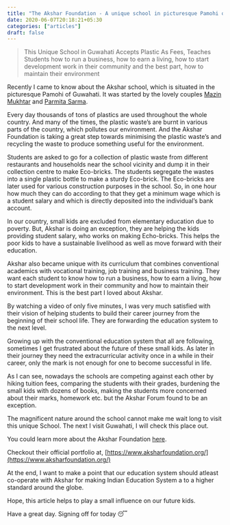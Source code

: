 ```yaml
---
title: "The Akshar Foundation - A unique school in picturesque Pamohi of Guwahati"
date: 2020-06-07T20:18:21+05:30
categories: ["articles"]
draft: false
---
```


> This Unique School in Guwahati Accepts Plastic As Fees, Teaches Students how to run a business, how to earn a living, how to start development work in their community and the best part, how to maintain their environment

<!--more-->

Recently I came to know about the Akshar school, which is situated in the picturesque Pamohi of Guwahati. It was started by the lovely couples [Mazin Mukhtar](https://www.linkedin.com/in/mazin-mukhtar-587a1010b/) and [Parmita Sarma](https://www.linkedin.com/in/parmita-sarma-akshar/).

Every day thousands of tons of plastics are used throughout the whole country. And many of the times, the plastic waste’s are burnt in various parts of the country, which pollutes our environment. And the Akshar Foundation is taking a great step towards minimising the plastic waste’s and recycling the waste to produce something useful for the environment.

Students are asked to go for a collection of plastic waste from different restaurants and households near the school vicinity and dump it in their collection centre to make Eco-bricks. The students segregate the wastes into a single plastic bottle to make a sturdy Eco-brick. The Eco-bricks are later used for various construction purposes in the school. So, in one hour how much they can do according to that they get a minimum wage which is a student salary and which is directly deposited into the individual’s bank account.

In our country, small kids are excluded from elementary education due to poverty. But, Akshar is doing an exception, they are helping the kids providing student salary, who works on making Echo-bricks. This helps the poor kids to have a sustainable livelihood as well as move forward with their education.

Akshar also became unique with its curriculum that combines conventional academics with vocational training, job training and business training. They want each student to know how to run a business, how to earn a living, how to start development work in their community and how to maintain their environment. This is the best part I loved about Akshar.

By watching a video of only five minutes, I was very much satisfied with their vision of helping students to build their career journey from the beginning of their school life. They are forwarding the education system to the next level.

Growing up with the conventional education system that all are following, sometimes I get frustrated about the future of these small kids. As later in their journey they need the extracurricular activity once in a while in their career, only the mark is not enough for one to become successful in life.

As I can see, nowadays the schools are competing against each other by hiking tuition fees, comparing the students with their grades, burdening the small kids with dozens of books, making the students more concerned about their marks, homework etc. but the Akshar Forum found to be an exception.

The magnificent nature around the school cannot make me wait long to visit this unique School. The next I visit Guwahati, I will check this place out.

You could learn more about the Akshar Foundation [here](https://www.youtube.com/watch?v=BSrT_uDHbio).

Checkout their official portfolio at, [https://www.aksharfoundation.org/](https://www.aksharfoundation.org/)

At the end, I want to make a point that our education system should atleast co-operate with Akshar for making Indian Education System a to a higher standard around the globe.

Hope, this article helps to play a small influence on our future kids.

Have a great day. Signing off for today :sleeping:
